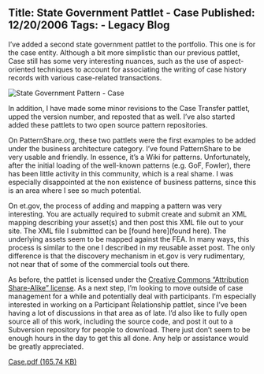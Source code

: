 Title: State Government Pattlet - Case
Published: 12/20/2006
Tags:
    - Legacy Blog
---
I’ve added a second state government pattlet to the portfolio. This one is for the case entity. Although a bit more simplistic than our previous pattlet, Case still has some very interesting nuances, such as the use of aspect-oriented techniques to account for associating the writing of case history records with various case-related transactions.

![State Government Pattern - Case](https://s3.amazonaws.com/s3.beckshome.com/20061220-State-Government-Pattlet-Case.png)

In addition, I have made some minor revisions to the Case Transfer pattlet, upped the version number, and reposted that as well. I’ve also started added these pattlets to two open source pattern repositories.

On PatternShare.org, these two pattlets were the first examples to be added under the business architecture category. I’ve found PatternShare to be very usable and friendly. In essence, it’s a Wiki for patterns. Unfortunately, after the initial loading of the well-known patterns (e.g. GoF, Fowler), there has been little activity in this community, which is a real shame. I was especially disappointed at the non existence of business patterns, since this is an area where I see so much potential.

On et.gov, the process of adding and mapping a pattern was very interesting. You are actually required to submit create and submit an XML mapping describing your asset(s) and then post this XML file out to your site. The XML file I submitted can be [found here](found here). The underlying assets seem to be mapped against the FEA. In many ways, this process is similar to the one I described in my reusable asset post. The only difference is that the discovery mechanism in et.gov is very rudimentary, not near that of some of the commercial tools out there.

As before, the pattlet is licensed under the [Creative Commons “Attribution Share-Alike” license](https://creativecommons.org/licenses/by-sa/2.5/). As a next step, I’m looking to move outside of case management for a while and potentially deal with participants. I’m especially interested in working on a Participant Relationship pattlet, since I’ve been having a lot of discussions in that area as of late. I’d also like to fully open source all of this work, including the source code, and post it out to a Subversion repository for people to download. There just don’t seem to be enough hours in the day to get this all done. Any help or assistance would be greatly appreciated.

[Case.pdf (165.74 KB)](https://s3.amazonaws.com/s3.beckshome.com/20061220-State-Government-Pattlet-Case.pdf)